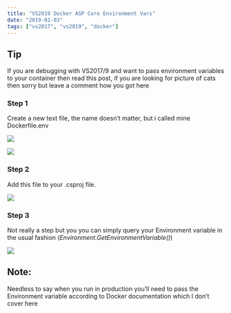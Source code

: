 ```yaml
---
title: "VS2019 Docker ASP Core Environment Vars"
date: "2019-01-03"
tags: ["vs2017", "vs2019", "docker"]
---
```


## Tip

If you are debugging with VS2017/9 and want to pass environment variables to your container then read this post, if you are looking for picture of cats then sorry but leave a comment how you got here

### Step 1

Create a new text file, the name doesn’t matter, but i called mine Dockerfile.env

![](/images//images/image_thumb_441.png)  

![](/images//images/image_thumb_442.png)  
  
### Step 2

Add this file to your .csproj file.

![](/images//images/image_thumb_443.png)  

### Step 3

Not really a step but you you can simply query your Environment variable in the usual fashion (_Environment.GetEnvironmentVariable()_)

![](/images//images/image_thumb_444.png)  

## Note:

Needless to say when you run in production you’ll need to pass the Environment variable according to Docker documentation which I don’t cover here

